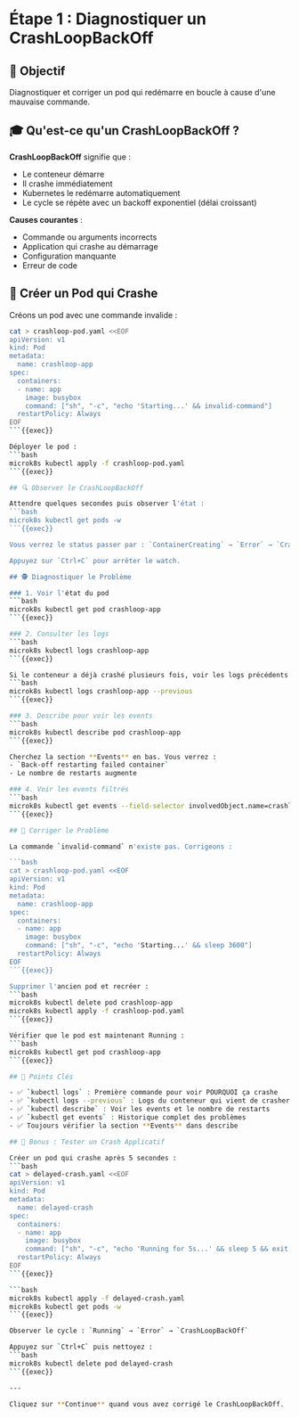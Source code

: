 # Étape 1 : Diagnostiquer un CrashLoopBackOff

## 📝 Objectif

Diagnostiquer et corriger un pod qui redémarre en boucle à cause d'une mauvaise commande.

## 🎓 Qu'est-ce qu'un CrashLoopBackOff ?

**CrashLoopBackOff** signifie que :
- Le conteneur démarre
- Il crashe immédiatement
- Kubernetes le redémarre automatiquement
- Le cycle se répète avec un backoff exponentiel (délai croissant)

**Causes courantes** :
- Commande ou arguments incorrects
- Application qui crashe au démarrage
- Configuration manquante
- Erreur de code

## 📄 Créer un Pod qui Crashe

Créons un pod avec une commande invalide :

```bash
cat > crashloop-pod.yaml <<EOF
apiVersion: v1
kind: Pod
metadata:
  name: crashloop-app
spec:
  containers:
  - name: app
    image: busybox
    command: ["sh", "-c", "echo 'Starting...' && invalid-command"]
  restartPolicy: Always
EOF
```{{exec}}

Déployer le pod :
```bash
microk8s kubectl apply -f crashloop-pod.yaml
```{{exec}}

## 🔍 Observer le CrashLoopBackOff

Attendre quelques secondes puis observer l'état :
```bash
microk8s kubectl get pods -w
```{{exec}}

Vous verrez le status passer par : `ContainerCreating` → `Error` → `CrashLoopBackOff`

Appuyez sur `Ctrl+C` pour arrêter le watch.

## 🕵️ Diagnostiquer le Problème

### 1. Voir l'état du pod
```bash
microk8s kubectl get pod crashloop-app
```{{exec}}

### 2. Consulter les logs
```bash
microk8s kubectl logs crashloop-app
```{{exec}}

Si le conteneur a déjà crashé plusieurs fois, voir les logs précédents :
```bash
microk8s kubectl logs crashloop-app --previous
```{{exec}}

### 3. Describe pour voir les events
```bash
microk8s kubectl describe pod crashloop-app
```{{exec}}

Cherchez la section **Events** en bas. Vous verrez :
- `Back-off restarting failed container`
- Le nombre de restarts augmente

### 4. Voir les events filtrés
```bash
microk8s kubectl get events --field-selector involvedObject.name=crashloop-app
```{{exec}}

## 🔧 Corriger le Problème

La commande `invalid-command` n'existe pas. Corrigeons :

```bash
cat > crashloop-pod.yaml <<EOF
apiVersion: v1
kind: Pod
metadata:
  name: crashloop-app
spec:
  containers:
  - name: app
    image: busybox
    command: ["sh", "-c", "echo 'Starting...' && sleep 3600"]
  restartPolicy: Always
EOF
```{{exec}}

Supprimer l'ancien pod et recréer :
```bash
microk8s kubectl delete pod crashloop-app
microk8s kubectl apply -f crashloop-pod.yaml
```{{exec}}

Vérifier que le pod est maintenant Running :
```bash
microk8s kubectl get pod crashloop-app
```{{exec}}

## 🎯 Points Clés

- ✅ `kubectl logs` : Première commande pour voir POURQUOI ça crashe
- ✅ `kubectl logs --previous` : Logs du conteneur qui vient de crasher
- ✅ `kubectl describe` : Voir les events et le nombre de restarts
- ✅ `kubectl get events` : Historique complet des problèmes
- ✅ Toujours vérifier la section **Events** dans describe

## 🧪 Bonus : Tester un Crash Applicatif

Créer un pod qui crashe après 5 secondes :
```bash
cat > delayed-crash.yaml <<EOF
apiVersion: v1
kind: Pod
metadata:
  name: delayed-crash
spec:
  containers:
  - name: app
    image: busybox
    command: ["sh", "-c", "echo 'Running for 5s...' && sleep 5 && exit 1"]
  restartPolicy: Always
EOF
```{{exec}}

```bash
microk8s kubectl apply -f delayed-crash.yaml
microk8s kubectl get pods -w
```{{exec}}

Observer le cycle : `Running` → `Error` → `CrashLoopBackOff`

Appuyez sur `Ctrl+C` puis nettoyez :
```bash
microk8s kubectl delete pod delayed-crash
```{{exec}}

---

Cliquez sur **Continue** quand vous avez corrigé le CrashLoopBackOff.
